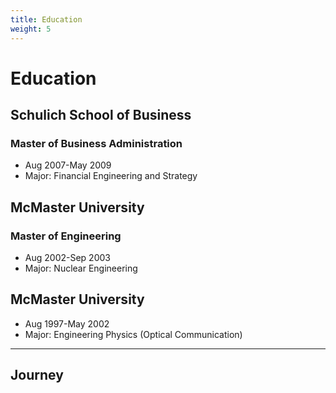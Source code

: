 ```yaml
---
title: Education
weight: 5
---
```


# Education
## Schulich School of Business 
### Master of Business Administration 

- Aug 2007-May 2009
- Major: Financial Engineering and Strategy

## McMaster University
### Master of Engineering

- Aug 2002-Sep 2003
- Major: Nuclear Engineering

## McMaster University

- Aug 1997-May 2002
- Major: Engineering Physics (Optical Communication)

------

## Journey

